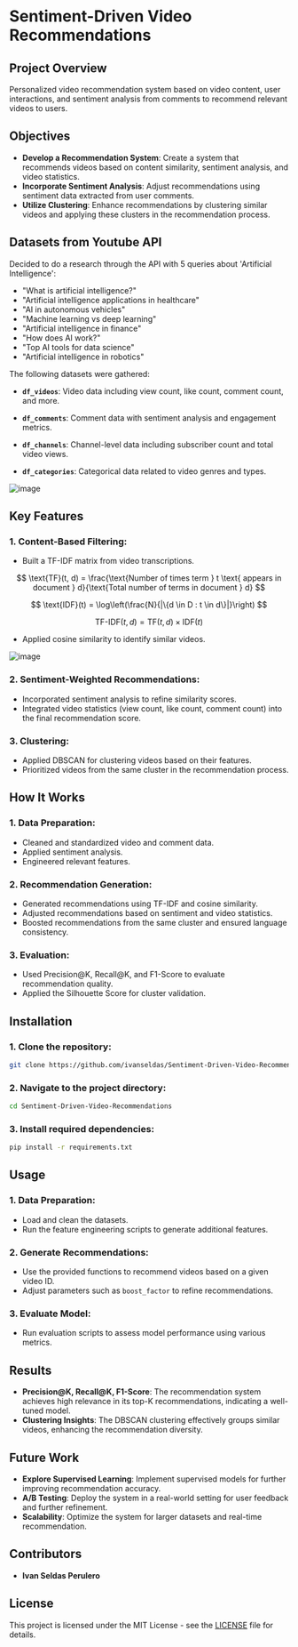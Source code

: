 # Sentiment-Driven Video Recommendations

## Project Overview

Personalized video recommendation system based on video content, user interactions, and sentiment analysis from comments to recommend relevant videos to users.

## Objectives

- **Develop a Recommendation System**: Create a system that recommends videos based on content similarity, sentiment analysis, and video statistics.
- **Incorporate Sentiment Analysis**: Adjust recommendations using sentiment data extracted from user comments.
- **Utilize Clustering**: Enhance recommendations by clustering similar videos and applying these clusters in the recommendation process.

## Datasets from Youtube API
Decided to do a research through the API with 5 queries about 'Artificial Intelligence':

- "What is artificial intelligence?"
- "Artificial intelligence applications in healthcare"
- "AI in autonomous vehicles"
- "Machine learning vs deep learning"
- "Artificial intelligence in finance"
- "How does AI work?"
- "Top AI tools for data science"
- "Artificial intelligence in robotics"

The following datasets were gathered:

- **`df_videos`**: Video data including view count, like count, comment count, and more.
  
- **`df_comments`**: Comment data with sentiment analysis and engagement metrics.

- **`df_channels`**: Channel-level data including subscriber count and total video views.
  
- **`df_categories`**: Categorical data related to video genres and types.

![image](https://github.com/user-attachments/assets/758a916a-fc28-4e51-9cee-0a6fdb4e28f9)


## Key Features

### 1. Content-Based Filtering:
- Built a TF-IDF matrix from video transcriptions.

$$
\text{TF}(t, d) = \frac{\text{Number of times term } t \text{ appears in document } d}{\text{Total number of terms in document } d}
$$

$$
\text{IDF}(t) = \log\left(\frac{N}{|\{d \in D : t \in d\}|}\right)
$$

$$
\text{TF-IDF}(t, d) = \text{TF}(t, d) \times \text{IDF}(t)
$$

- Applied cosine similarity to identify similar videos.

![image](https://github.com/user-attachments/assets/e3e29e7b-5629-454a-831a-19cd82bb12c4)


### 2. Sentiment-Weighted Recommendations:
- Incorporated sentiment analysis to refine similarity scores.
- Integrated video statistics (view count, like count, comment count) into the final recommendation score.

### 3. Clustering:
- Applied DBSCAN for clustering videos based on their features.
- Prioritized videos from the same cluster in the recommendation process.

## How It Works

### 1. Data Preparation:
- Cleaned and standardized video and comment data.
- Applied sentiment analysis.
- Engineered relevant features.

### 2. Recommendation Generation:
- Generated recommendations using TF-IDF and cosine similarity.
- Adjusted recommendations based on sentiment and video statistics.
- Boosted recommendations from the same cluster and ensured language consistency.

### 3. Evaluation:
- Used Precision@K, Recall@K, and F1-Score to evaluate recommendation quality.
- Applied the Silhouette Score for cluster validation.

## Installation

### 1. Clone the repository:
```bash
git clone https://github.com/ivanseldas/Sentiment-Driven-Video-Recommendations.git
```

### 2. Navigate to the project directory:
```bash
cd Sentiment-Driven-Video-Recommendations
```

### 3. Install required dependencies:
```bash
pip install -r requirements.txt
```

## Usage

### 1. Data Preparation:
- Load and clean the datasets.
- Run the feature engineering scripts to generate additional features.

### 2. Generate Recommendations:
- Use the provided functions to recommend videos based on a given video ID.
- Adjust parameters such as `boost_factor` to refine recommendations.

### 3. Evaluate Model:
- Run evaluation scripts to assess model performance using various metrics.

## Results

- **Precision@K, Recall@K, F1-Score**: The recommendation system achieves high relevance in its top-K recommendations, indicating a well-tuned model.
- **Clustering Insights**: The DBSCAN clustering effectively groups similar videos, enhancing the recommendation diversity.

## Future Work

- **Explore Supervised Learning**: Implement supervised models for further improving recommendation accuracy.
- **A/B Testing**: Deploy the system in a real-world setting for user feedback and further refinement.
- **Scalability**: Optimize the system for larger datasets and real-time recommendation.

## Contributors

- **Ivan Seldas Perulero**

## License

This project is licensed under the MIT License - see the [LICENSE](./LICENSE) file for details.
